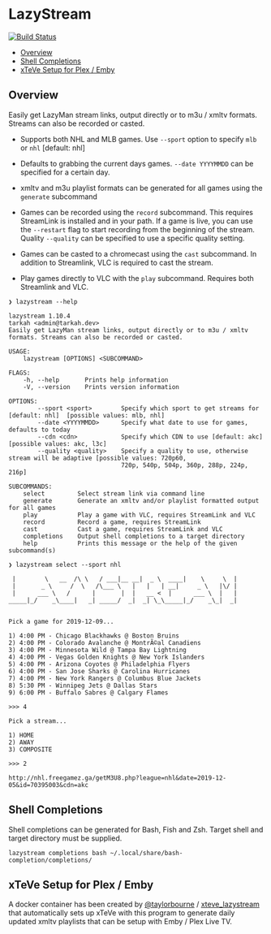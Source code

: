 # LazyStream
[![Build Status](https://dev.azure.com/tarkah/lazystream/_apis/build/status/tarkah.lazystream?branchName=master)](https://dev.azure.com/tarkah/lazystream/_build/latest?definitionId=11&branchName=master)


  - [Overview](#overview)
  - [Shell Completions](#shell-completions)
  - [xTeVe Setup for Plex / Emby](#xteve-setup-for-plex--emby)

## Overview
Easily get LazyMan stream links, output directly or to m3u / xmltv formats. Streams can also be recorded or casted.

- Supports both NHL and MLB games. Use `--sport` option to specify `mlb` or `nhl` [default: nhl]

- Defaults to grabbing the current days games. `--date YYYYMMDD` can be specified for a certain day. 

- xmltv and m3u playlist formats can be generated for all games using the `generate` subcommand

- Games can be recorded using the `record` subcommand. This requires StreamLink is installed and in your path. If a game is live, you can use the `--restart` flag to start recording from the beginning of the stream. Quality `--quality` can be specified to use a specific quality setting.

- Games can be casted to a chromecast using the `cast` subcommand. In addition to Streamlink, VLC is required to cast the stream.

- Play games directly to VLC with the `play` subcommand. Requires both Streamlink and VLC.

```
❯ lazystream --help

lazystream 1.10.4
tarkah <admin@tarkah.dev>
Easily get LazyMan stream links, output directly or to m3u / xmltv formats. Streams can also be recorded or casted.

USAGE:
    lazystream [OPTIONS] <SUBCOMMAND>

FLAGS:
    -h, --help       Prints help information
    -V, --version    Prints version information

OPTIONS:
        --sport <sport>        Specify which sport to get streams for [default: nhl]  [possible values: mlb, nhl]
        --date <YYYYMMDD>      Specify what date to use for games, defaults to today
        --cdn <cdn>            Specify which CDN to use [default: akc]  [possible values: akc, l3c]
        --quality <quality>    Specify a quality to use, otherwise stream will be adaptive [possible values: 720p60,
                               720p, 540p, 504p, 360p, 288p, 224p, 216p]

SUBCOMMANDS:
    select         Select stream link via command line
    generate       Generate an xmltv and/or playlist formatted output for all games
    play           Play a game with VLC, requires StreamLink and VLC
    record         Record a game, requires StreamLink
    cast           Cast a game, requires StreamLink and VLC
    completions    Output shell completions to a target directory
    help           Prints this message or the help of the given subcommand(s)

❯ lazystream select --sport nhl

 |        \   __  /\ \   / ___|__ __|  _ \  ____|    \     \  | 
 |       _ \     /  \   /\___ \   |   |   | __|     _ \   |\/ | 
 |      ___ \   /      |       |  |   __ <  |      ___ \  |   | 
_____|_/    _\____|   _| _____/  _|  _| \_\_____|_/    _\_|  _| 


Pick a game for 2019-12-09...

1) 4:00 PM - Chicago Blackhawks @ Boston Bruins
2) 4:00 PM - Colorado Avalanche @ MontrÃ©al Canadiens
3) 4:00 PM - Minnesota Wild @ Tampa Bay Lightning
4) 4:00 PM - Vegas Golden Knights @ New York Islanders
5) 4:00 PM - Arizona Coyotes @ Philadelphia Flyers
6) 4:00 PM - San Jose Sharks @ Carolina Hurricanes
7) 4:00 PM - New York Rangers @ Columbus Blue Jackets
8) 5:30 PM - Winnipeg Jets @ Dallas Stars
9) 6:00 PM - Buffalo Sabres @ Calgary Flames

>>> 4

Pick a stream...

1) HOME
2) AWAY
3) COMPOSITE

>>> 2

http://nhl.freegamez.ga/getM3U8.php?league=nhl&date=2019-12-05&id=70395003&cdn=akc
```

## Shell Completions

Shell completions can be generated for Bash, Fish and Zsh. Target shell and target directory must be supplied.

```
lazystream completions bash ~/.local/share/bash-completion/completions/
```

## xTeVe Setup for Plex / Emby

A docker container has been created by [@taylorbourne](https://github.com/taylorbourne) / [xteve_lazystream](https://github.com/taylorbourne/xteve_lazystream) that automatically sets up xTeVe with this program to generate daily updated xmltv playlists that can be setup with Emby / Plex Live TV.